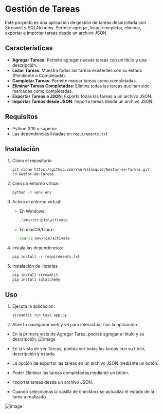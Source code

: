 # Gestión de Tareas

Este proyecto es una aplicación de gestión de tareas desarrollada con Streamlit y SQLAlchemy. Permite agregar, listar, completar, eliminar, exportar e importar tareas desde un archivo JSON.

## Características

- **Agregar Tareas**: Permite agregar nuevas tareas con un título y una descripción.
- **Listar Tareas**: Muestra todas las tareas existentes con su estado (Pendiente o Completada).
- **Completar Tareas**: Permite marcar tareas como completadas.
- **Eliminar Tareas Completadas**: Elimina todas las tareas que han sido marcadas como completadas.
- **Exportar Tareas a JSON**: Exporta todas las tareas a un archivo JSON.
- **Importar Tareas desde JSON**: Importa tareas desde un archivo JSON.

## Requisitos

- Python 3.10 o superior
- Las dependencias listadas en `requirements.txt`

## Instalación

1. Clona el repositorio:
    ```sh
    git clone https://github.com/Yan-Velasquez/Gestor-de-Tareas.git
    cd Gestor-de-Tareas
    ```

2. Crea un entorno virtual:
    ```sh
    python -m venv env
    ```

3. Activa el entorno virtual:
    - En Windows:
        ```sh
        .\env\Scripts\activate
        ```
    - En macOS/Linux:
        ```sh
        source env/bin/activate
        ```

4. Instala las dependencias:
    ```sh
    pip install -r requirements.txt
    ```
5. Instalación de librerias
    ```sh
    pip install streamlit
    pip install sqlalchemy
    ```

## Uso

1. Ejecuta la aplicación:
    ```sh
    streamlit run task_app.py
    ```

2. Abre tu navegador web y ve para interactuar con la aplicación.
- En la primera vista de Agregar Tarea, podras agregar el título y su descripción.
 ![image](https://github.com/user-attachments/assets/aa794b7f-433b-4d33-a8a8-9cae0ac1345b)


- En la vista de ver Tareas, podrás ver todas las tareas con su título, descripción y estado.
- La opción de exportar las tareas en un archivo JSON mediante un botón.
- Poder Eliminar las tareas completadas mediante un botón.
- Importar tareas desde un archivo JSON.
- Cuando seleccionas la casilla de checkbox se actualiza el estado de la tarea a realizado

![image](https://github.com/user-attachments/assets/fc78eb7e-8e31-4526-9f23-d3fcdc3a1841)


